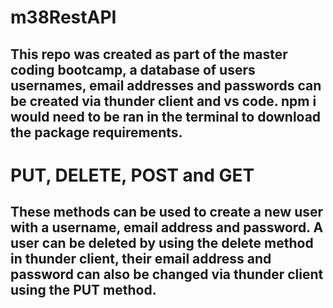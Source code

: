 # m38RestAPI

## This repo was created as part of the master coding bootcamp, a database of users usernames, email addresses and passwords can be created via thunder client and vs code. npm i would need to be ran in the terminal to download the package requirements.

# PUT, DELETE, POST and GET

## These methods can be used to create a new user with a username, email address and password. A user can be deleted by using the delete method in thunder client, their email address and password can also be changed via thunder client using the PUT method.

